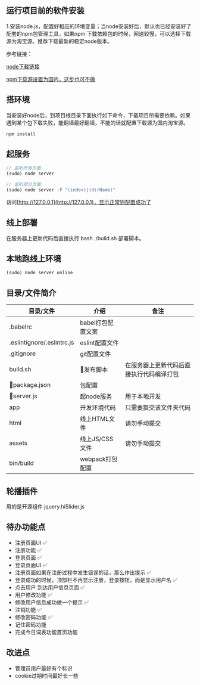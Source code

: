 ## 运行项目前的软件安装
1.安装node.js，配置好相应的环境变量；当node安装好后，默认也已经安装好了配套的npm包管理工具，如果npm
下载依赖包的时候，网速较慢，可以选择下载源为淘宝源。推荐下载最新的稳定node版本。
      

参考链接：
     

[node下载链接](https://nodejs.org/zh-cn/download/)
     

[npm下载源设置为国内，这步也可不做](http://npm.taobao.org/)

## 搭环境
当安装好node后，到项目根目录下面执行如下命令，下载项目所需要依赖。如果遇到某个包下载失败，能翻墙最好翻墙，不能的话就配置下载源为国内淘宝源。
```bash
npm install
```

## 起服务
```js
// 监听所有页面
(sudo) node server

// 监听部分页面
(sudo) node server -f "(index)|(dirName)"
```

访问[http://127.0.0.1](http://127.0.0.1)，显示正常则配置成功了

## 线上部署

在服务器上更新代码后直接执行 bash ./build.sh 部署脚本。

## 本地跑线上环境
```js
(sudo) node server online
```

## 目录/文件简介

|目录/文件|介绍|备注|
|----|---------|----|
|.babelrc|babel打包配置文案| |
|.eslintignore/.eslintrc.js|eslint配置文件| |
|.gitignore|git配置文件| |
|build.sh|发布脚本|在服务器上更新代码后直接执行代码编译打包|
|package.json|包配置| |
|server.js|起node服务|用于本地开发|
|app|开发环境代码|只需要提交该文件夹代码|
|html|线上HTML文件|请勿手动提交|
|assets|线上JS/CSS文件|请勿手动提交|
|bin/build|webpack打包配置||

## 轮播插件
用的是开源组件 jquery.hiSlider.js


## 待办功能点
+ 注册页面UI ✅
+ 注册功能   ✅
+ 登录页面   ✅
+ 登录页面UI ✅
+ 注册页面如果在注册过程中发生错误的话，那么作出提示 ✅
+ 登录成功的时候，顶部栏不再显示注册，登录按钮，而是显示用户名 ✅
+ 点击用户 到达用户信息页面 ✅
+ 用户修改功能 ✅
+ 修改用户信息成功做一个提示 ✅
+ 注销功能      ✅
+ 修改密码功能  ✅
+ 记住密码功能
+ 完成今日词表功能首页功能


## 改进点
+ 管理员用户最好有个标识
+ cookie过期时间最好长一些